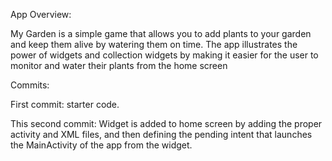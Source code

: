App Overview:

My Garden is a simple game that allows you to add plants to your garden and keep them alive by watering them on time. The app illustrates the power of widgets and collection widgets by making it easier for the user to monitor and water their plants from the home screen

Commits:

First commit: starter code.

This second commit: Widget is added to home screen by adding the proper activity and XML files, and then defining the pending intent that launches the MainActivity of the app from the widget.